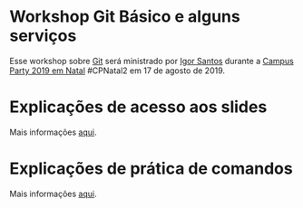 # Workshop Git Básico e alguns serviços

Esse workshop sobre [Git](https://pt.wikipedia.org/wiki/Git) será ministrado por [Igor Santos](https://github.com/igorasantos) durante a [Campus Party 2019 em Natal](https://campuse.ro/events/campus-party-natal-2019/workshop/git-basico-e-alguns-servicos-cpnatal2-comunidadedevopsrn/) #CPNatal2 em 17 de agosto de 2019.

# Explicações de acesso aos slides
Mais informações [aqui](Slides.md).

# Explicações de prática de comandos
Mais informações [aqui](Commands_client.md).

